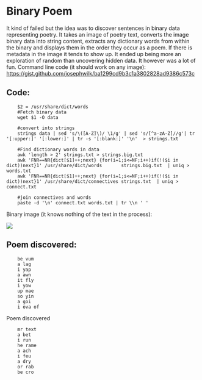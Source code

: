 # Binary Poem

It kind of failed but the idea was to discover sentences in binary data representing poetry. It takes an image of poetry text, converts the image binary data into string content, extracts any dictionary words from within the binary and displays them in the order they occur as a poem.  If there is metadata in the image it tends to show up. It ended up being more an exploration of random than uncovering hidden data. It however was a lot of fun.
Command line code (it should work on any image): https://gist.github.com/josephwilk/ba1299cd9b3c1a3802828ad9386c573c

## Code:
```
    $2 = /usr/share/dict/words
    #Fetch binary data
    wget $1 -O data

    #convert into strings
    strings data | sed 's/\([A-Z]\)/ \1/g' | sed 's/[^a-zA-Z]//g'| tr '[:upper:]' '[:lower:]' | tr -s '[:blank:]' '\n'  > strings.txt

    #Find dictionary words in data
    awk 'length > 2' strings.txt > strings.big.txt
    awk 'FNR==NR{dict[$1]++;next} {for(i=1;i<=NF;i++)if(!($i in dict))next}1' /usr/share/dict/words       strings.big.txt  | uniq > words.txt
    awk 'FNR==NR{dict[$1]++;next} {for(i=1;i<=NF;i++)if(!($i in dict))next}1' /usr/share/dict/connectives strings.txt  | uniq > connect.txt

    #join connectives and words
    paste -d '\n' connect.txt words.txt | tr \\n ' '
```

Binary image (it knows nothing of the text in the process):

![](https://paper-attachments.dropbox.com/s_E6FFE5B9575B776EB1E8573293D7DCC5A5A19326139E5B4341057D14F19F0048_1553727704614_image.png)

## Poem discovered:
```
    be vum
    a lag
    i yap
    a awn
    it fly
    i yow
    up mae
    so yin
    a goi
    i ova of
```

Poem discovered
```
    mr text
    a bet
    i run
    he rame
    a ach
    i feu
    a dry
    or rab
    be cro
```
